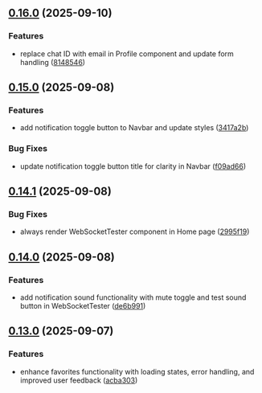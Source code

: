 ## [0.16.0](https://github.com/ghorbani-mohammad/React-Job-AI-Assistant/compare/v0.15.0...v0.16.0) (2025-09-10)


### Features

* replace chat ID with email in Profile component and update form handling ([8148546](https://github.com/ghorbani-mohammad/React-Job-AI-Assistant/commit/814854674c9e264ecce0e4579b1e817be673517d))

## [0.15.0](https://github.com/ghorbani-mohammad/React-Job-AI-Assistant/compare/v0.14.1...v0.15.0) (2025-09-08)


### Features

* add notification toggle button to Navbar and update styles ([3417a2b](https://github.com/ghorbani-mohammad/React-Job-AI-Assistant/commit/3417a2b091bd73d8f621c0464f3189d53a0850b5))


### Bug Fixes

* update notification toggle button title for clarity in Navbar ([f09ad66](https://github.com/ghorbani-mohammad/React-Job-AI-Assistant/commit/f09ad66bd9c869fbb0ceb811b320616f3ae52fef))

## [0.14.1](https://github.com/ghorbani-mohammad/React-Job-AI-Assistant/compare/v0.14.0...v0.14.1) (2025-09-08)


### Bug Fixes

* always render WebSocketTester component in Home page ([2995f19](https://github.com/ghorbani-mohammad/React-Job-AI-Assistant/commit/2995f196871d3ce73bfb37f6350b77060f334676))

## [0.14.0](https://github.com/ghorbani-mohammad/React-Job-AI-Assistant/compare/v0.13.0...v0.14.0) (2025-09-08)


### Features

* add notification sound functionality with mute toggle and test sound button in WebSocketTester ([de6b991](https://github.com/ghorbani-mohammad/React-Job-AI-Assistant/commit/de6b991be08ae50e487a9f2e51a0f4cfbca829fb))

## [0.13.0](https://github.com/ghorbani-mohammad/React-Job-AI-Assistant/compare/v0.12.0...v0.13.0) (2025-09-07)


### Features

* enhance favorites functionality with loading states, error handling, and improved user feedback ([acba303](https://github.com/ghorbani-mohammad/React-Job-AI-Assistant/commit/acba303d2ee13fcb6a78dfa7b49ddf8d5c32e1a2))

